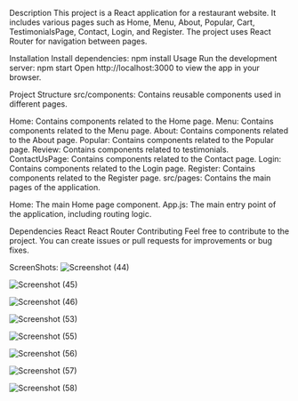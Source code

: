 Description
This project is a React application for a restaurant website. It includes various pages such as Home, Menu, About, Popular, Cart, TestimonialsPage, Contact, Login, and Register. The project uses React Router for navigation between pages.

Installation
Install dependencies:
npm install
Usage
Run the development server:
npm start
Open http://localhost:3000 to view the app in your browser.

Project Structure
src/components: Contains reusable components used in different pages.

Home: Contains components related to the Home page.
Menu: Contains components related to the Menu page.
About: Contains components related to the About page.
Popular: Contains components related to the Popular page.
Review: Contains components related to testimonials.
ContactUsPage: Contains components related to the Contact page.
Login: Contains components related to the Login page.
Register: Contains components related to the Register page.
src/pages: Contains the main pages of the application.

Home: The main Home page component.
App.js: The main entry point of the application, including routing logic.

Dependencies
React
React Router
Contributing
Feel free to contribute to the project. You can create issues or pull requests for improvements or bug fixes.

ScreenShots:
![Screenshot (44)](https://github.com/kalaiharisk/REACT_IRC/assets/125335634/bc7e1271-2551-4af4-b068-6e5b37f72016)

![Screenshot (45)](https://github.com/kalaiharisk/REACT_IRC/assets/125335634/9cfb70bc-2a43-44fc-bf93-b555de11571f)

![Screenshot (46)](https://github.com/kalaiharisk/REACT_IRC/assets/125335634/4a0627d7-934d-439e-9b46-fc3ecaa99587)

![Screenshot (53)](https://github.com/kalaiharisk/REACT_IRC/assets/125335634/9b8e7b3e-3907-4faa-8911-098d1ab42001)

![Screenshot (55)](https://github.com/kalaiharisk/REACT_IRC/assets/125335634/9d2e9405-9d89-4ca7-a0dd-8a2010f4627f)

![Screenshot (56)](https://github.com/kalaiharisk/REACT_IRC/assets/125335634/1ee9a939-b4df-4a6d-aaaa-cedee90c6b45)

![Screenshot (57)](https://github.com/kalaiharisk/REACT_IRC/assets/125335634/f64abaae-7c18-43e1-b8d2-e433b55692fc)

![Screenshot (58)](https://github.com/kalaiharisk/REACT_IRC/assets/125335634/38bd4764-1c82-4ffb-809a-f09693d2958b)





